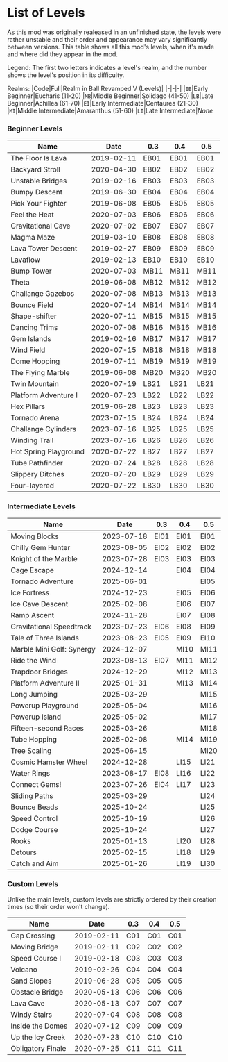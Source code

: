 # List of Levels
As this mod was originally realeased in an unfinished state, the levels were rather unstable and their order and appearance may vary significantly between versions. This table shows all this mod's levels, when it's made and where did they appear in the mod. 

Legend: The first two letters indicates a level's realm, and the number shows the level's position in its difficulty.

Realms:
|Code|Full|Realm in Ball Revamped V (Levels)|
|-|-|-|
|`EB`|Early Beginner|Eucharis (11-20)
|`MB`|Middle Beginner|Solidago (41-50)
|`LB`|Late Beginner|Achillea (61-70)
|`EI`|Early Intermediate|Centaurea (21-30)
|`MI`|Middle Intermediate|Amaranthus (51-60)
|`LI`|Late Intermediate|*None*


### Beginner Levels

|Name|Date|0.3|0.4|0.5|
|-|-|-|-|-|
|The Floor Is Lava|2019-02-11|EB01|EB01|EB01|
|Backyard Stroll|2020-04-30|EB02|EB02|EB02|
|Unstable Bridges|2019-02-16|EB03|EB03|EB03|
|Bumpy Descent|2019-06-30|EB04|EB04|EB04|
|Pick Your Fighter|2019-06-08|EB05|EB05|EB05|
|Feel the Heat|2020-07-03|EB06|EB06|EB06|
|Gravitational Cave|2020-07-02|EB07|EB07|EB07|
|Magma Maze|2019-03-10|EB08|EB08|EB08|
|Lava Tower Descent|2019-02-27|EB09|EB09|EB09|
|Lavaflow|2019-02-13|EB10|EB10|EB10|
|Bump Tower|2020-07-03|MB11|MB11|MB11|
|Theta|2019-06-08|MB12|MB12|MB12|
|Challange Gazebos|2020-07-08|MB13|MB13|MB13|
|Bounce Field|2020-07-14|MB14|MB14|MB14|
|Shape-shifter|2020-07-11|MB15|MB15|MB15|
|Dancing Trims|2020-07-08|MB16|MB16|MB16|
|Gem Islands|2019-02-16|MB17|MB17|MB17|
|Wind Field|2020-07-15|MB18|MB18|MB18|
|Dome Hopping|2019-07-11|MB19|MB19|MB19|
|The Flying Marble|2019-06-08|MB20|MB20|MB20|
|Twin Mountain|2020-07-19|LB21|LB21|LB21|
|Platform Adventure I|2020-07-23|LB22|LB22|LB22|
|Hex Pillars|2019-06-28|LB23|LB23|LB23|
|Tornado Arena|2023-07-15|LB24|LB24|LB24|
|Challange Cylinders|2023-07-16|LB25|LB25|LB25|
|Winding Trail|2023-07-16|LB26|LB26|LB26|
|Hot Spring Playground|2020-07-22|LB27|LB27|LB27|
|Tube Pathfinder|2020-07-24|LB28|LB28|LB28|
|Slippery Ditches|2020-07-20|LB29|LB29|LB29|
|Four-layered|2020-07-22|LB30|LB30|LB30|

### Intermediate Levels

|Name|Date|0.3|0.4|0.5|
|-|-|-|-|-|
|Moving Blocks|2023-07-18|EI01|EI01|EI01|
|Chilly Gem Hunter|2023-08-05|EI02|EI02|EI02|
|Knight of the Marble|2023-07-28|EI03|EI03|EI03|
|Cage Escape|2024-12-14||EI04|EI04|
|Tornado Adventure|2025-06-01|||EI05|
|Ice Fortress|2024-12-23||EI05|EI06|
|Ice Cave Descent|2025-02-08||EI06|EI07|
|Ramp Ascent|2024-11-28||EI07|EI08|
|Gravitational Speedtrack|2023-07-23|EI06|EI08|EI09|
|Tale of Three Islands|2023-08-23|EI05|EI09|EI10|
|Marble Mini Golf: Synergy|2024-12-07||MI10|MI11|
|Ride the Wind|2023-08-13|EI07|MI11|MI12|
|Trapdoor Bridges|2024-12-29||MI12|MI13|
|Platform Adventure II|2025-01-31||MI13|MI14|
|Long Jumping|2025-03-29|||MI15|
|Powerup Playground|2025-05-04|||MI16|
|Powerup Island|2025-05-02|||MI17|
|Fifteen-second Races|2025-03-26|||MI18|
|Tube Hopping|2025-02-08||MI14|MI19|
|Tree Scaling|2025-06-15|||MI20|
|Cosmic Hamster Wheel|2024-12-28||LI15|LI21|
|Water Rings|2023-08-17|EI08|LI16|LI22|
|Connect Gems!|2023-07-26|EI04|LI17|LI23|
|Sliding Paths|2025-03-29|||LI24|
|Bounce Beads|2025-10-24|||LI25|
|Speed Control|2025-10-19|||LI26|
|Dodge Course|2025-10-24|||LI27|
|Rooks|2025-01-13||LI20|LI28|
|Detours|2025-02-15||LI18|LI29|
|Catch and Aim|2025-01-26||LI19|LI30|

### Custom Levels

Unlike the main levels, custom levels are strictly ordered by their creation times (so their order won't change).

|Name|Date|0.3|0.4|0.5|
|-|-|-|-|-|
|Gap Crossing|2019-02-11|C01|C01|C01|
|Moving Bridge|2019-02-11|C02|C02|C02|
|Speed Course I|2019-02-18|C03|C03|C03|
|Volcano|2019-02-26|C04|C04|C04|
|Sand Slopes|2019-06-28|C05|C05|C05|
|Obstacle Bridge|2020-05-13|C06|C06|C06|
|Lava Cave|2020-05-13|C07|C07|C07|
|Windy Stairs|2020-07-04|C08|C08|C08|
|Inside the Domes|2020-07-12|C09|C09|C09|
|Up the Icy Creek|2020-07-23|C10|C10|C10|
|Obligatory Finale|2020-07-25|C11|C11|C11|

